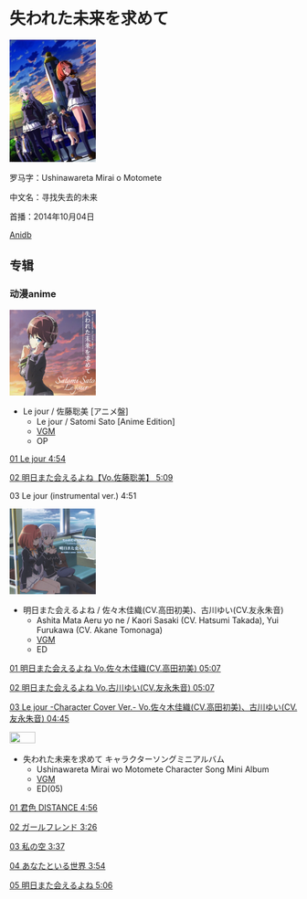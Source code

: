 # 失われた未来を求めて

<img src="/docs/img/失われた未来を求めて/287362.jpg" width="30%" height="30%" />

罗马字：Ushinawareta Mirai o Motomete

中文名：寻找失去的未来

首播：2014年10月04日

[Anidb](https://anidb.net/anime/10372)

## 专辑

### 动漫anime

<img src="/docs/img/失われた未来を求めて/47413-1414162237.jpg" width="30%" height="30%" />

* Le jour / 佐藤聡美 [アニメ盤]
  * Le jour / Satomi Sato [Anime Edition]
  * [VGM](https://vgmdb.net/album/47413)
  * OP

[01 Le jour 4:54](https://github.com/Little-Data/Anime-LRCS/blob/main/2014/失われた未来を求めて/Le%20jour.lrc)

[02 明日また会えるよね【Vo.佐藤聡美】 5:09](https://github.com/Little-Data/Anime-LRCS/blob/main/2014/失われた未来を求めて/明日また会えるよね【Vo.佐藤聡美】.lrc)

03 Le jour (instrumental ver.) 4:51

<img src="/docs/img/失われた未来を求めて/47415-1414162679.jpg" width="30%" height="30%" />

* 明日また会えるよね / 佐々木佳織(CV.高田初美)、古川ゆい(CV.友永朱音)
  * Ashita Mata Aeru yo ne / Kaori Sasaki (CV. Hatsumi Takada), Yui Furukawa (CV. Akane Tomonaga)
  * [VGM](https://vgmdb.net/album/47415)
  * ED

[01 明日また会えるよね Vo.佐々木佳織(CV.高田初美) 05:07](https://github.com/Little-Data/Anime-LRCS/blob/main/2014/失われた未来を求めて/明日また会えるよね%20[Vo.佐々木佳織(CV.高田初美)].lrc)

[02 明日また会えるよね Vo.古川ゆい(CV.友永朱音) 05:07](https://github.com/Little-Data/Anime-LRCS/blob/main/2014/失われた未来を求めて/明日また会えるよね%20[Vo.古川ゆい(CV.友永朱音)].lrc)

[03 Le jour -Character Cover Ver.- Vo.佐々木佳織(CV.高田初美)、古川ゆい(CV.友永朱音) 04:45](https://github.com/Little-Data/Anime-LRCS/blob/main/2014/失われた未来を求めて/Le%20jour%20-Character%20Cover%20Ver.-%20[Vo.佐々木佳織(CV.高田初美)、古川ゆい(CV.友永朱音)].lrc)

<img src="/docs/img/失われた未来を求めて/IMG_06.jpg" width="30%" height="30%" />

* 失われた未来を求めて キャラクターソングミニアルバム
  * Ushinawareta Mirai wo Motomete Character Song Mini Album
  * [VGM](https://vgmdb.net/album/53189)
  * ED(05)

[01 君色 DISTANCE 4:56](https://github.com/Little-Data/Anime-LRCS/blob/main/2014/失われた未来を求めて/君色%20DISTANCE.lrc)

[02 ガールフレンド 3:26](https://github.com/Little-Data/Anime-LRCS/blob/main/2014/失われた未来を求めて/ガールフレンド.lrc)

[03 私の空 3:37](https://github.com/Little-Data/Anime-LRCS/blob/main/2014/失われた未来を求めて/私の空.lrc)

[04 あなたといる世界 3:54](https://github.com/Little-Data/Anime-LRCS/blob/main/2014/失われた未来を求めて/あなたといる世界.lrc)

[05 明日また会えるよね 5:06](https://github.com/Little-Data/Anime-LRCS/blob/main/2014/失われた未来を求めて/明日また会えるよね（最終話エンディング主題歌）.lrc)
